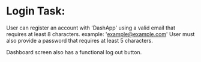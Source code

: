 # Login Task:
User can register an account with 'DashApp' using a valid email that requires at least 8 characters. example: 'example@example.com' User must also provide a password that requires at least 5 characters.

 Dashboard screen also has a functional log out button.
